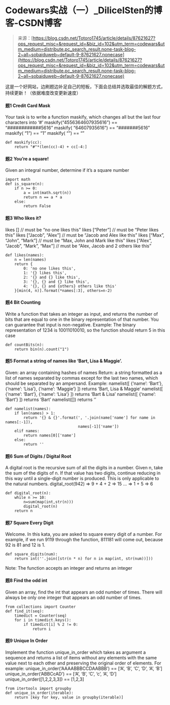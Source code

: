<!--yml
category: codewars
date: 2022-08-13 11:43:15
-->

# Codewars实战（一）_DilicelSten的博客-CSDN博客

> 来源：[https://blog.csdn.net/Totoro1745/article/details/87621627?ops_request_misc=&request_id=&biz_id=102&utm_term=codewars&utm_medium=distribute.pc_search_result.none-task-blog-2~all~sobaiduweb~default-9-87621627.nonecase](https://blog.csdn.net/Totoro1745/article/details/87621627?ops_request_misc=&request_id=&biz_id=102&utm_term=codewars&utm_medium=distribute.pc_search_result.none-task-blog-2~all~sobaiduweb~default-9-87621627.nonecase)

这是一个好网站，边刷题边补足自己的短板，下面会总结并选取最佳的解题方式，持续更新！（依据难度改变更新速度）

#### 题1 Credit Card Mask

Your task is to write a function maskify, which changes all but the last four characters into ‘#’
maskify(“4556364607935616”) == “############5616”
maskify( “64607935616”) == “#######5616”
maskify( “1”) == “1”
maskify( “”) == “”

```
def maskify(cc):
    return "#"*(len(cc)-4) + cc[-4:] 
```

#### 题2 You’re a square!

Given an integral number, determine if it’s a square number

```
import math
def is_square(n):
    if n >= 0:
        a = int(math.sqrt(n))
        return n == a * a
    else:
        return False 
```

#### 题3 Who likes it?

likes [] // must be “no one likes this”
likes [“Peter”] // must be “Peter likes this”
likes [“Jacob”, “Alex”] // must be “Jacob and Alex like this”
likes [“Max”, “John”, “Mark”] // must be “Max, John and Mark like this”
likes [“Alex”, “Jacob”, “Mark”, “Max”] // must be “Alex, Jacob and 2 others like this”

```
def likes(names):
    n = len(names)
    return {
        0: 'no one likes this',
        1: '{} likes this', 
        2: '{} and {} like this', 
        3: '{}, {} and {} like this', 
        4: '{}, {} and {others} others like this'
    }[min(4, n)].format(*names[:3], others=n-2) 
```

#### 题4 Bit Counting

Write a function that takes an integer as input, and returns the number of bits that are equal to one in the binary representation of that number. You can guarantee that input is non-negative.
Example: The binary representation of 1234 is 10011010010, so the function should return 5 in this case

```
def countBits(n):
    return bin(n).count("1") 
```

#### 题5 Format a string of names like ‘Bart, Lisa & Maggie’.

Given: an array containing hashes of names
Return: a string formatted as a list of names separated by commas except for the last two names, which should be separated by an ampersand.
Example:
namelist([ {‘name’: ‘Bart’}, {‘name’: ‘Lisa’}, {‘name’: ‘Maggie’} ])
returns ‘Bart, Lisa & Maggie’
namelist([ {‘name’: ‘Bart’}, {‘name’: ‘Lisa’} ])
returns ‘Bart & Lisa’
namelist([ {‘name’: ‘Bart’} ])
returns ‘Bart’
namelist([])
returns ‘’

```
def namelist(names):
    if len(names) > 1:
        return '{} & {}'.format(', '.join(name['name'] for name in names[:-1]), 
                                names[-1]['name'])
    elif names:
        return names[0]['name']
    else:
        return '' 
```

#### 题6 Sum of Digits / Digital Root

A digital root is the recursive sum of all the digits in a number. Given n, take the sum of the digits of n. If that value has two digits, continue reducing in this way until a single-digit number is produced. This is only applicable to the natural numbers.
digital_root(942)
=> 9 + 4 + 2
=> 15 …
=> 1 + 5
=> 6

```
def digital_root(n):
    while n >= 10:
        n=sum(map(int,str(n)))
        digital_root(n)
    return n 
```

#### 题7 Square Every Digit

Welcome. In this kata, you are asked to square every digit of a number.
For example, if we run 9119 through the function, 811181 will come out, because 92 is 81 and 12 is 1.

```
def square_digits(num):
    return int(''.join([str(n * n) for n in map(int, str(num))])) 
```

Note: The function accepts an integer and returns an integer

#### 题8 Find the odd int

Given an array, find the int that appears an odd number of times.
There will always be only one integer that appears an odd number of times.

```
from collections import Counter
def find_it(seq):
    timedict = Counter(seq)
    for i in timedict.keys():
        if timedict[i] % 2 != 0:
            return i 
```

#### 题9 Unique In Order

Implement the function unique_in_order which takes as argument a sequence and returns a list of items without any elements with the same value next to each other and preserving the original order of elements.
For example:
unique_in_order(‘AAAABBBCCDAABBB’) == [‘A’, ‘B’, ‘C’, ‘D’, ‘A’, ‘B’]
unique_in_order(‘ABBCcAD’) == [‘A’, ‘B’, ‘C’, ‘c’, ‘A’, ‘D’]
unique_in_order([1,2,2,3,3]) == [1,2,3]

```
from itertools import groupby
def unique_in_order(iterable):
    return [key for key, value in groupby(iterable)] 
```